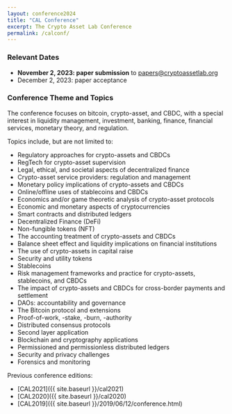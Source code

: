 ```yaml
---
layout: conference2024
title: "CAL Conference"
excerpt: The Crypto Asset Lab Conference
permalink: /calconf/
---
```


<!--
### CAL2024 Agenda is available at the [dedicated page]({{ site.baseurl }}/cal2024/)
-->

### Relevant Dates

* __November 2, 2023: paper submission__ to [papers@cryptoassetlab.org](mailto:papers@cryptoassetlab.org)
* December 2, 2023: paper acceptance

### Conference Theme and Topics

The conference focuses on bitcoin, crypto-asset, and CBDC,
with a special interest in
liquidity management, investment, banking, finance, financial services,
monetary theory, and regulation.

Topics include, but are not limited to:

* Regulatory approaches for crypto-assets and CBDCs
* RegTech for crypto-asset supervision
* Legal, ethical, and societal aspects of decentralized finance
* Crypto-asset service providers: regulation and management
* Monetary policy implications of crypto-assets and CBDCs
* Online/offline uses of stablecoins and CBDCs
* Economics and/or game theoretic analysis of crypto-asset protocols
* Economic and monetary aspects of cryptocurrencies
* Smart contracts and distributed ledgers
* Decentralized Finance (DeFi)
* Non-fungible tokens (NFT)
* The accounting treatment of crypto-assets and CBDCs
* Balance sheet effect and liquidity implications on financial institutions
* The use of crypto-assets in capital raise
* Security and utility tokens
* Stablecoins
* Risk management frameworks and practice for crypto-assets, stablecoins, and CBDCs
* The impact of crypto-assets and CBDCs for cross-border payments and settlement
* DAOs: accountability and governance
* The Bitcoin protocol and extensions
* Proof-of-work, -stake, -burn, -authority
* Distributed consensus protocols
* Second layer application
* Blockchain and cryptography applications
* Permissioned and permissionless distributed ledgers
* Security and privacy challenges
* Forensics and monitoring

Previous conference editions:

* [CAL2021]({{ site.baseurl }}/cal2021)
* [CAL2020]({{ site.baseurl }}/cal2020)
* [CAL2019]({{ site.baseurl }}/2019/06/12/conference.html)
